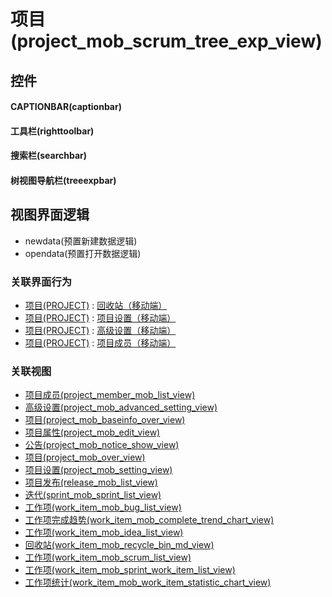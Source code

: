 # 项目(project_mob_scrum_tree_exp_view)  <!-- {docsify-ignore-all} -->



## 控件
#### CAPTIONBAR(captionbar)
#### 工具栏(righttoolbar)
#### 搜索栏(searchbar)
#### 树视图导航栏(treeexpbar)

## 视图界面逻辑
  * newdata(预置新建数据逻辑)
  * opendata(预置打开数据逻辑)


### 关联界面行为
  * [项目(PROJECT)](module/ProjMgmt/project) : [回收站（移动端）](module/ProjMgmt/project#界面行为)
  * [项目(PROJECT)](module/ProjMgmt/project) : [项目设置（移动端）](module/ProjMgmt/project#界面行为)
  * [项目(PROJECT)](module/ProjMgmt/project) : [高级设置（移动端）](module/ProjMgmt/project#界面行为)
  * [项目(PROJECT)](module/ProjMgmt/project) : [项目成员（移动端）](module/ProjMgmt/project#界面行为)

### 关联视图
  * [项目成员(project_member_mob_list_view)](app/view/project_member_mob_list_view)
  * [高级设置(project_mob_advanced_setting_view)](app/view/project_mob_advanced_setting_view)
  * [项目(project_mob_baseinfo_over_view)](app/view/project_mob_baseinfo_over_view)
  * [项目属性(project_mob_edit_view)](app/view/project_mob_edit_view)
  * [公告(project_mob_notice_show_view)](app/view/project_mob_notice_show_view)
  * [项目(project_mob_over_view)](app/view/project_mob_over_view)
  * [项目设置(project_mob_setting_view)](app/view/project_mob_setting_view)
  * [项目发布(release_mob_list_view)](app/view/release_mob_list_view)
  * [迭代(sprint_mob_sprint_list_view)](app/view/sprint_mob_sprint_list_view)
  * [工作项(work_item_mob_bug_list_view)](app/view/work_item_mob_bug_list_view)
  * [工作项完成趋势(work_item_mob_complete_trend_chart_view)](app/view/work_item_mob_complete_trend_chart_view)
  * [工作项(work_item_mob_idea_list_view)](app/view/work_item_mob_idea_list_view)
  * [回收站(work_item_mob_recycle_bin_md_view)](app/view/work_item_mob_recycle_bin_md_view)
  * [工作项(work_item_mob_scrum_list_view)](app/view/work_item_mob_scrum_list_view)
  * [工作项(work_item_mob_sprint_work_item_list_view)](app/view/work_item_mob_sprint_work_item_list_view)
  * [工作项统计(work_item_mob_work_item_statistic_chart_view)](app/view/work_item_mob_work_item_statistic_chart_view)

<script>
 const { createApp } = Vue
  createApp({
    data() {
      return {

      }
    }
  }).use(ElementPlus).mount('#app')
</script>